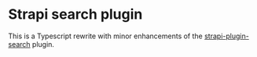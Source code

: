 # Strapi search plugin

This is a Typescript rewrite with minor enhancements of the [strapi-plugin-search](https://mattie-bundle.mattiebelt.com/) plugin.
